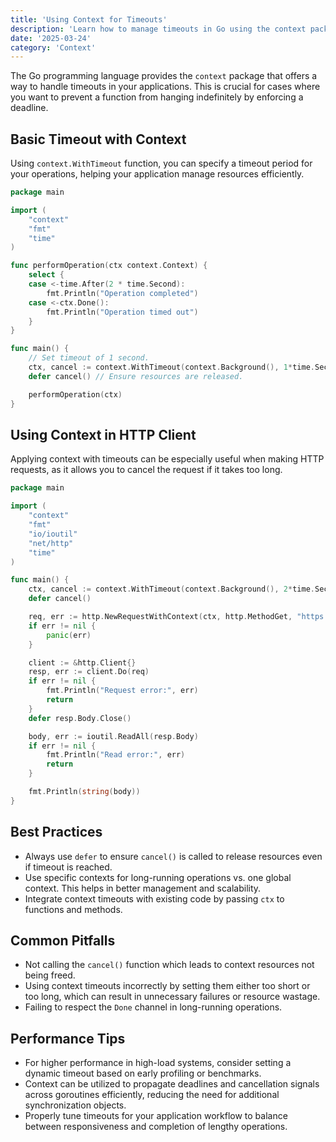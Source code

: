 ```yaml
---
title: 'Using Context for Timeouts'
description: 'Learn how to manage timeouts in Go using the context package for more efficient and scalable applications.'
date: '2025-03-24'
category: 'Context'
---
```


The Go programming language provides the `context` package that offers a way to handle timeouts in your applications. This is crucial for cases where you want to prevent a function from hanging indefinitely by enforcing a deadline.

## Basic Timeout with Context

Using `context.WithTimeout` function, you can specify a timeout period for your operations, helping your application manage resources efficiently.

```go
package main

import (
	"context"
	"fmt"
	"time"
)

func performOperation(ctx context.Context) {
	select {
	case <-time.After(2 * time.Second):
		fmt.Println("Operation completed")
	case <-ctx.Done():
		fmt.Println("Operation timed out")
	}
}

func main() {
	// Set timeout of 1 second.
	ctx, cancel := context.WithTimeout(context.Background(), 1*time.Second)
	defer cancel() // Ensure resources are released.

	performOperation(ctx)
}
```

## Using Context in HTTP Client

Applying context with timeouts can be especially useful when making HTTP requests, as it allows you to cancel the request if it takes too long.

```go
package main

import (
	"context"
	"fmt"
	"io/ioutil"
	"net/http"
	"time"
)

func main() {
	ctx, cancel := context.WithTimeout(context.Background(), 2*time.Second)
	defer cancel()

	req, err := http.NewRequestWithContext(ctx, http.MethodGet, "https://httpbin.org/delay/5", nil)
	if err != nil {
		panic(err)
	}

	client := &http.Client{}
	resp, err := client.Do(req)
	if err != nil {
		fmt.Println("Request error:", err)
		return
	}
	defer resp.Body.Close()

	body, err := ioutil.ReadAll(resp.Body)
	if err != nil {
		fmt.Println("Read error:", err)
		return
	}

	fmt.Println(string(body))
}
```

## Best Practices

- Always use `defer` to ensure `cancel()` is called to release resources even if timeout is reached.
- Use specific contexts for long-running operations vs. one global context. This helps in better management and scalability.
- Integrate context timeouts with existing code by passing `ctx` to functions and methods.

## Common Pitfalls

- Not calling the `cancel()` function which leads to context resources not being freed.
- Using context timeouts incorrectly by setting them either too short or too long, which can result in unnecessary failures or resource wastage.
- Failing to respect the `Done` channel in long-running operations.

## Performance Tips

- For higher performance in high-load systems, consider setting a dynamic timeout based on early profiling or benchmarks.
- Context can be utilized to propagate deadlines and cancellation signals across goroutines efficiently, reducing the need for additional synchronization objects.
- Properly tune timeouts for your application workflow to balance between responsiveness and completion of lengthy operations.